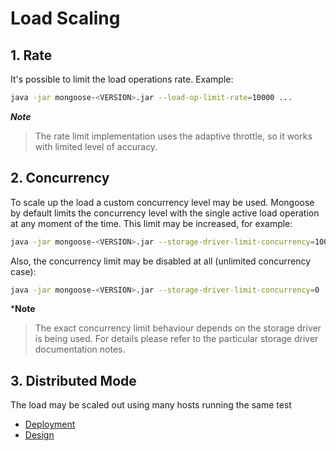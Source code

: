 # Load Scaling

## 1. Rate

It's possible to limit the load operations rate. Example:
```bash
java -jar mongoose-<VERSION>.jar --load-op-limit-rate=10000 ...
```

***Note***
> The rate limit implementation uses the adaptive throttle, so it works with limited level of accuracy.

## 2. Concurrency

To scale up the load a custom concurrency level may be used. Mongoose by default limits the concurrency level with the
single active load operation at any moment of the time. This limit may be increased, for example:
```bash
java -jar mongoose-<VERSION>.jar --storage-driver-limit-concurrency=10000 ...
```

Also, the concurrency limit may be disabled at all (unlimited concurrency case):
```bash
java -jar mongoose-<VERSION>.jar --storage-driver-limit-concurrency=0 ...
```

***Note**
> The exact concurrency limit behaviour depends on the storage driver is being used. For details please refer to the
> particular storage driver documentation notes.

## 3. Distributed Mode

The load may be scaled out using many hosts running the same test

* [Deployment](../../design/distributed_mode/README.md)
* [Design](../../deployment#distributed-mode)